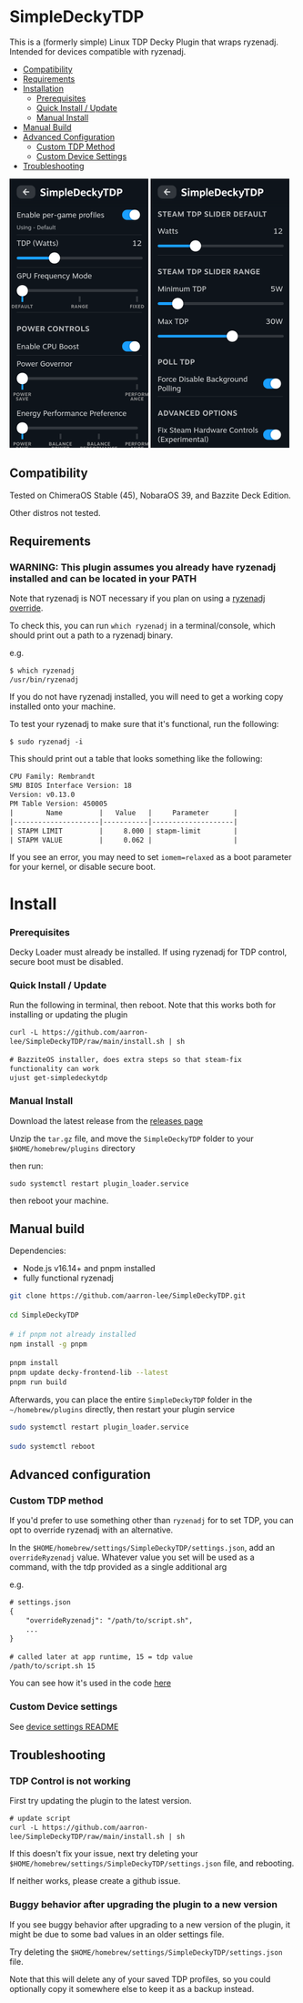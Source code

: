 # SimpleDeckyTDP

This is a (formerly simple) Linux TDP Decky Plugin that wraps ryzenadj. Intended for devices compatible with ryzenadj.

- [Compatibility](#compatibility)
- [Requirements](#requirements)
- [Installation](#install)
  - [Prerequisites](#prerequisites)
  - [Quick Install / Update](#quick-install--update)
  - [Manual Install](#manual-install)
- [Manual Build](#manual-build)
- [Advanced Configuration](#advanced-configuration)
  - [Custom TDP Method](#custom-tdp-method)
  - [Custom Device Settings](#custom-device-settings)
- [Troubleshooting](#troubleshooting)

![plugin image](./img/plugin_image_updated.png)
![steam patch](./img/steam-patch2.png)

## Compatibility

Tested on ChimeraOS Stable (45), NobaraOS 39, and Bazzite Deck Edition.

Other distros not tested.

## Requirements

### WARNING: This plugin assumes you already have ryzenadj installed and can be located in your PATH

Note that ryzenadj is NOT necessary if you plan on using a [ryzenadj override](#custom-tdp-method).

To check this, you can run `which ryzenadj` in a terminal/console, which should print out a path to a ryzenadj binary.

e.g.

```
$ which ryzenadj
/usr/bin/ryzenadj
```

If you do not have ryzenadj installed, you will need to get a working copy installed onto your machine.

To test your ryzenadj to make sure that it's functional, run the following:

```
$ sudo ryzenadj -i
```

This should print out a table that looks something like the following:

```
CPU Family: Rembrandt
SMU BIOS Interface Version: 18
Version: v0.13.0
PM Table Version: 450005
|        Name         |   Value   |     Parameter      |
|---------------------|-----------|--------------------|
| STAPM LIMIT         |     8.000 | stapm-limit        |
| STAPM VALUE         |     0.062 |                    |
```

If you see an error, you may need to set `iomem=relaxed` as a boot parameter for your kernel, or disable secure boot.

# Install

### Prerequisites

Decky Loader must already be installed. If using ryzenadj for TDP control, secure boot must be disabled.

### Quick Install / Update

Run the following in terminal, then reboot. Note that this works both for installing or updating the plugin

```
curl -L https://github.com/aarron-lee/SimpleDeckyTDP/raw/main/install.sh | sh

# BazziteOS installer, does extra steps so that steam-fix functionality can work
ujust get-simpledeckytdp
```

### Manual Install

Download the latest release from the [releases page](https://github.com/aarron-lee/SimpleDeckyTDP/releases)

Unzip the `tar.gz` file, and move the `SimpleDeckyTDP` folder to your `$HOME/homebrew/plugins` directory

then run:

```
sudo systemctl restart plugin_loader.service
```

then reboot your machine.

## Manual build

Dependencies:

- Node.js v16.14+ and pnpm installed
- fully functional ryzenadj

```bash
git clone https://github.com/aarron-lee/SimpleDeckyTDP.git

cd SimpleDeckyTDP

# if pnpm not already installed
npm install -g pnpm

pnpm install
pnpm update decky-frontend-lib --latest
pnpm run build
```

Afterwards, you can place the entire `SimpleDeckyTDP` folder in the `~/homebrew/plugins` directly, then restart your plugin service

```bash
sudo systemctl restart plugin_loader.service

sudo systemctl reboot
```

## Advanced configuration

### Custom TDP method

If you'd prefer to use something other than `ryzenadj` for to set TDP, you can opt to override ryzenadj with an alternative.

In the `$HOME/homebrew/settings/SimpleDeckyTDP/settings.json`, add an `overrideRyzenadj` value. Whatever value you set will be used as a command, with the tdp provided as a single additional arg

e.g.

```
# settings.json
{
    "overrideRyzenadj": "/path/to/script.sh",
    ...
}

# called later at app runtime, 15 = tdp value
/path/to/script.sh 15
```

You can see how it's used in the code [here](https://github.com/aarron-lee/SimpleDeckyTDP/blob/1ab6b6df468e983a1246ff378875bb2a370b5698/py_modules/cpu_utils.py#L18)

### Custom Device settings

See [device settings README](./py_modules/devices/README.md)

## Troubleshooting

### TDP Control is not working

First try updating the plugin to the latest version.

```
# update script
curl -L https://github.com/aarron-lee/SimpleDeckyTDP/raw/main/install.sh | sh
```

If this doesn't fix your issue, next try deleting your `$HOME/homebrew/settings/SimpleDeckyTDP/settings.json` file, and rebooting.

If neither works, please create a github issue.

### Buggy behavior after upgrading the plugin to a new version

If you see buggy behavior after upgrading to a new version of the plugin, it might be due to some bad values in an older settings file.

Try deleting the `$HOME/homebrew/settings/SimpleDeckyTDP/settings.json` file.

Note that this will delete any of your saved TDP profiles, so you could optionally copy it somewhere else to keep it as a backup instead.
